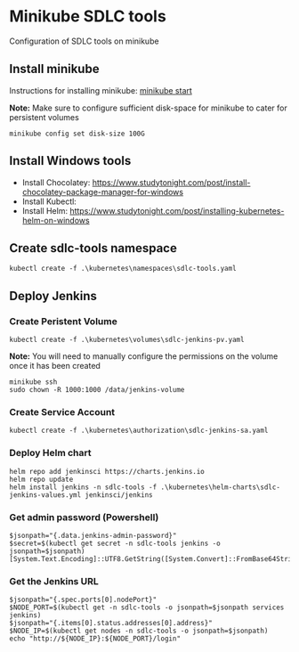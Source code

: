 # Minikube SDLC tools
Configuration of SDLC tools on minikube

## Install minikube

Instructions for installing minikube: [minikube start](https://minikube.sigs.k8s.io/docs/start/)

**Note:** Make sure to configure sufficient disk-space for minikube to cater for persistent volumes
```
minikube config set disk-size 100G
```

## Install Windows tools
- Install Chocolatey: https://www.studytonight.com/post/install-chocolatey-package-manager-for-windows
- Install Kubectl: 
- Install Helm: https://www.studytonight.com/post/installing-kubernetes-helm-on-windows

## Create sdlc-tools namespace
```
kubectl create -f .\kubernetes\namespaces\sdlc-tools.yaml
```

## Deploy Jenkins
### Create Peristent Volume
```
kubectl create -f .\kubernetes\volumes\sdlc-jenkins-pv.yaml
```

**Note:** You will need to manually configure the permissions on the volume once it has been created
```
minikube ssh
sudo chown -R 1000:1000 /data/jenkins-volume
```


### Create Service Account
```
kubectl create -f .\kubernetes\authorization\sdlc-jenkins-sa.yaml
```

### Deploy Helm chart
```
helm repo add jenkinsci https://charts.jenkins.io
helm repo update 
helm install jenkins -n sdlc-tools -f .\kubernetes\helm-charts\sdlc-jenkins-values.yml jenkinsci/jenkins
```

### Get admin password (Powershell)
```
$jsonpath="{.data.jenkins-admin-password}"
$secret=$(kubectl get secret -n sdlc-tools jenkins -o jsonpath=$jsonpath)
[System.Text.Encoding]::UTF8.GetString([System.Convert]::FromBase64String($secret))
```

### Get the Jenkins URL
```
$jsonpath="{.spec.ports[0].nodePort}"
$NODE_PORT=$(kubectl get -n sdlc-tools -o jsonpath=$jsonpath services jenkins)
$jsonpath="{.items[0].status.addresses[0].address}"
$NODE_IP=$(kubectl get nodes -n sdlc-tools -o jsonpath=$jsonpath)
echo "http://${NODE_IP}:${NODE_PORT}/login"
```

